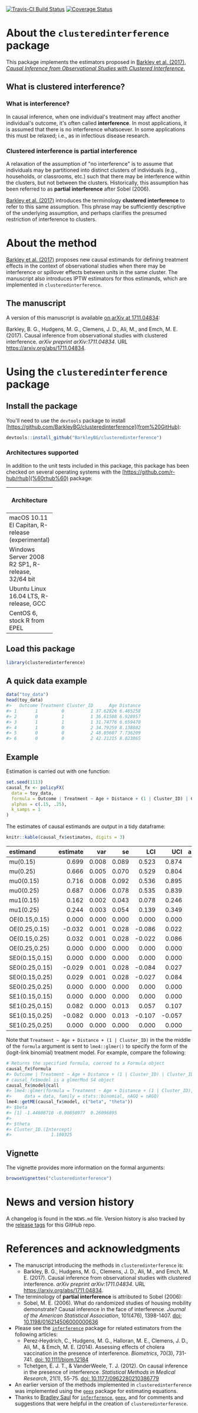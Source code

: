 [![Travis-CI Build Status](https://travis-ci.org/BarkleyBG/clusteredinterference.svg?branch=master)](https://travis-ci.org/BarkleyBG/clusteredinterference) [![Coverage Status](https://img.shields.io/codecov/c/github/BarkleyBG/clusteredinterference/master.svg)](https://codecov.io/github/BarkleyBG/clusteredinterference?branch=master)

About the `clusteredinterference` package
=========================================

This package implements the estimators proposed in [Barkley et al. (2017), *Causal Inference from Observational Studies with Clustered Interference*.](https://arxiv.org/abs/1711.04834)

What is clustered interference?
-------------------------------

### What is interference?

In causal inference, when one individual's treatment may affect another individual's outcome, it's often called **interference**. In most applications, it is assumed that there is no interference whatsoever. In some applications this must be relaxed; i.e., as in infectious disease research.

### Clustered interference is partial interference

A relaxation of the assumption of "no interference" is to assume that individuals may be partitioned into distinct clusters of individuals (e.g., households, or classrooms, etc.) such that there may be interference within the clusters, but not between the clusters. Historically, this assumption has been referred to as **partial interference** after Sobel (2006).

[Barkley et al. (2017)](https://arxiv.org/abs/1711.04834) introduces the terminology **clustered interference** to refer to this same assumption. This phrase may be sufficiently descriptive of the underlying assumption, and perhaps clarifies the presumed restriction of interference to clusters.

About the method
================

[Barkley et al. (2017)](https://arxiv.org/abs/1711.04834) proposes new causal estimands for defining treatment effects in the context of observational studies when there may be interference or spillover effects between units in the same cluster. The manuscript also introduces IPTW estimators for thos estimands, which are implemented in `clusteredinterference`.

The manuscript
--------------

A version of this manuscript is available [on arXiv at 1711.04834](https://arxiv.org/abs/1711.04834):

Barkley, B. G., Hudgens, M. G., Clemens, J. D., Ali, M., and Emch, M. E. (2017). Causal inference from observational studies with clustered interference. *arXiv preprint arXiv:1711.04834*. URL <https://arxiv.org/abs/1711.04834>.

Using the `clusteredinterference` package
=========================================

Install the package
-------------------

You'll need to use the `devtools` package to install [https://github.com/BarkleyBG/clusteredinterference](from%20GitHub):

``` r
devtools::install_github("BarkleyBG/clusteredinterference")
```

### Architectures supported

In addition to the unit tests included in this package, this package has been checked on several operating systems with the [https://github.com/r-hub/rhub](%60rhub%60) package:

<table style="width:25%;">
<colgroup>
<col width="8%" />
<col width="8%" />
<col width="4%" />
<col width="4%" />
</colgroup>
<thead>
<tr class="header">
<th>Architecture</th>
<th>Platform</th>
<th>R version</th>
<th>Latest succesful check</th>
</tr>
</thead>
<tbody>
<tr class="odd">
<td>macOS 10.11 El Capitan, R-release (experimental)</td>
<td>x86_64-apple-darwin15.6.0</td>
<td>3.4.1 (2017-06-30)</td>
<td>v0.3.1</td>
</tr>
<tr class="even">
<td>Windows Server 2008 R2 SP1, R-release, 32/64 bit</td>
<td>x86_64-w64-mingw32</td>
<td>3.4.2 (2017-09-28)</td>
<td>v0.3.1</td>
</tr>
<tr class="odd">
<td>Ubuntu Linux 16.04 LTS, R-release, GCC</td>
<td>x86_64-pc-linux-gnu</td>
<td>3.4.2 (2017-09-28)</td>
<td>v0.3.1</td>
</tr>
<tr class="even">
<td>CentOS 6, stock R from EPEL</td>
<td>x86_64-redhat-linux-gnu</td>
<td>3.4.1 (2017-06-30)</td>
<td>v0.3.1</td>
</tr>
</tbody>
</table>

Load this package
-----------------

``` r
library(clusteredinterference)
```

A quick data example
--------------------

``` r
data("toy_data")
head(toy_data)
#>   Outcome Treatment Cluster_ID      Age Distance
#> 1       1         0          1 37.62826 6.485258
#> 2       0         1          1 36.61508 6.928957
#> 3       1         1          1 31.74776 6.659470
#> 4       1         0          2 34.79259 8.138802
#> 5       0         0          2 48.05607 7.736209
#> 6       0         0          2 42.21215 8.023865
```

Example
-------

Estimation is carried out with one function:

``` r
set.seed(1113)
causal_fx <- policyFX(
  data = toy_data,
  formula = Outcome | Treatment ~ Age + Distance + (1 | Cluster_ID) | Cluster_ID,
  alphas = c(.15, .25), 
  k_samps = 1
)
```

The estimates of causal estimands are output in a tidy dataframe:

``` r
knitr::kable(causal_fx$estimates, digits = 3)
```

| estimand       |  estimate|    var|     se|     LCI|     UCI|  alpha1|  alpha2|  trt| estimand\_type | effect\_type |  k\_samps|
|:---------------|---------:|------:|------:|-------:|-------:|-------:|-------:|----:|:---------------|:-------------|---------:|
| mu(0.15)       |     0.699|  0.008|  0.089|   0.523|   0.874|    0.15|      NA|   NA| mu             | outcome      |         1|
| mu(0.25)       |     0.666|  0.005|  0.070|   0.529|   0.804|    0.25|      NA|   NA| mu             | outcome      |         1|
| mu0(0.15)      |     0.716|  0.008|  0.092|   0.536|   0.895|    0.15|      NA|    0| mu0            | outcome      |         1|
| mu0(0.25)      |     0.687|  0.006|  0.078|   0.535|   0.839|    0.25|      NA|    0| mu0            | outcome      |         1|
| mu1(0.15)      |     0.162|  0.002|  0.043|   0.078|   0.246|    0.15|      NA|    1| mu1            | outcome      |         1|
| mu1(0.25)      |     0.244|  0.003|  0.054|   0.139|   0.349|    0.25|      NA|    1| mu1            | outcome      |         1|
| OE(0.15,0.15)  |     0.000|  0.000|  0.000|   0.000|   0.000|    0.15|    0.15|   NA| OE             | contrast     |         1|
| OE(0.25,0.15)  |    -0.032|  0.001|  0.028|  -0.086|   0.022|    0.25|    0.15|   NA| OE             | contrast     |         1|
| OE(0.15,0.25)  |     0.032|  0.001|  0.028|  -0.022|   0.086|    0.15|    0.25|   NA| OE             | contrast     |         1|
| OE(0.25,0.25)  |     0.000|  0.000|  0.000|   0.000|   0.000|    0.25|    0.25|   NA| OE             | contrast     |         1|
| SE0(0.15,0.15) |     0.000|  0.000|  0.000|   0.000|   0.000|    0.15|    0.15|    0| SE0            | contrast     |         1|
| SE0(0.25,0.15) |    -0.029|  0.001|  0.028|  -0.084|   0.027|    0.25|    0.15|    0| SE0            | contrast     |         1|
| SE0(0.15,0.25) |     0.029|  0.001|  0.028|  -0.027|   0.084|    0.15|    0.25|    0| SE0            | contrast     |         1|
| SE0(0.25,0.25) |     0.000|  0.000|  0.000|   0.000|   0.000|    0.25|    0.25|    0| SE0            | contrast     |         1|
| SE1(0.15,0.15) |     0.000|  0.000|  0.000|   0.000|   0.000|    0.15|    0.15|    1| SE1            | contrast     |         1|
| SE1(0.25,0.15) |     0.082|  0.000|  0.013|   0.057|   0.107|    0.25|    0.15|    1| SE1            | contrast     |         1|
| SE1(0.15,0.25) |    -0.082|  0.000|  0.013|  -0.107|  -0.057|    0.15|    0.25|    1| SE1            | contrast     |         1|
| SE1(0.25,0.25) |     0.000|  0.000|  0.000|   0.000|   0.000|    0.25|    0.25|    1| SE1            | contrast     |         1|

Note that `Treatment ~ Age + Distance + (1 | Cluster_ID)` in the the middle of the `formula` argument is sent to `lme4::glmer()` to specify the form of the (logit-link binomial) treatment model. For example, compare the following:

``` r
# Returns the specified formula, coerced to a Formula object
causal_fx$formula
#> Outcome | Treatment ~ Age + Distance + (1 | Cluster_ID) | Cluster_ID
# causal_fx$model is a glmerMod S4 object
causal_fx$model@call
#> lme4::glmer(formula = Treatment ~ Age + Distance + (1 | Cluster_ID), 
#>     data = data, family = stats::binomial, nAGQ = nAGQ)
lme4::getME(causal_fx$model, c("beta", "theta"))
#> $beta
#> [1] -1.44608710 -0.00850977  0.26096895
#> 
#> $theta
#> Cluster_ID.(Intercept) 
#>               1.180325
```

Vignette
--------

The vignette provides more information on the formal arguments:

``` r
browseVignettes("clusteredinterference")
```

News and version history
========================

A changelog is found in the `NEWS.md` file. Version history is also tracked by the [release tags](https://github.com/BarkleyBG/clusteredinterference/releases) for this GitHub repo.

References and acknowledgments
==============================

-   The manuscript introducing the methods in `clusteredinterference` is:
    -   Barkley, B. G., Hudgens, M. G., Clemens, J. D., Ali, M., and Emch, M. E. (2017). Causal inference from observational studies with clustered interference. *arXiv preprint arXiv:1711.04834*. URL <https://arxiv.org/abs/1711.04834>.
-   The terminology of **partial interference** is attributed to Sobel (2006):
    -   Sobel, M. E. (2006). What do randomized studies of housing mobility demonstrate? Causal inference in the face of interference. *Journal of the American Statistical Association*, 101(476), 1398-1407. [doi: 10.1198/016214506000000636](http://dx.doi.org/10.1198/016214506000000636)
-   Please see the [`inferference`](https://cran.r-project.org/package=inferference) package for related estimators from the following articles:
    -   Perez‐Heydrich, C., Hudgens, M. G., Halloran, M. E., Clemens, J. D., Ali, M., & Emch, M. E. (2014). Assessing effects of cholera vaccination in the presence of interference. *Biometrics*, 70(3), 731-741. [doi: 10.1111/biom.12184](doi.wiley.com/10.1111/biom.12184)
    -   Tchetgen, E. J. T., & VanderWeele, T. J. (2012). On causal inference in the presence of interference. *Statistical Methods in Medical Research*, 21(1), 55-75. [doi: 10.1177/0962280210386779](https://doi.org/10.1177/0962280210386779)
-   An earlier version of the methods implemented in `clusteredinterference` was implemented using the [`geex`](https://github.com/bsaul/geex) package for estimating equations.
-   Thanks to [Bradley Saul](https://github.com/bsaul) for [`inferference`](https://cran.r-project.org/package=inferference), [`geex`](https://github.com/bsaul/geex), and for comments and suggestions that were helpful in the creation of `clusteredinterference`.
